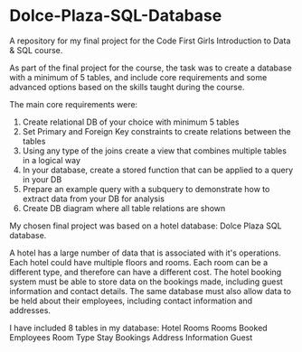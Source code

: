 # Dolce-Plaza-SQL-Database
A repository for my final project for the Code First Girls Introduction to Data &amp; SQL course. 

As part of the final project for the course, the task was to create a database with a minimum of 5 tables, and include core requirements and some advanced options based on the skills taught during the course. 

The main core requirements were:
1. Create relational DB of your choice with minimum 5 tables
2. Set Primary and Foreign Key constraints to create relations between the tables
3. Using any type of the joins create a view that combines multiple tables in a logical way
4. In your database, create a stored function that can be applied to a query in your DB
5. Prepare an example query with a subquery to demonstrate how to extract data from your DB for analysis
6. Create DB diagram where all table relations are shown

My chosen final project was based on a hotel database: Dolce Plaza SQL database. 

A hotel has a large number of data that is associated with it's operations. Each hotel could have multiple floors and rooms. Each room can be a different type, and therefore can have a different cost. The hotel booking system must be able to store data on the bookings made, including guest information and contact details. The same database must also allow data to be held about their employees, including contact information and addresses. 


I have included 8 tables in my database:
Hotel
Rooms
Rooms Booked
Employees
Room Type
Stay Bookings
Address Information
Guest
